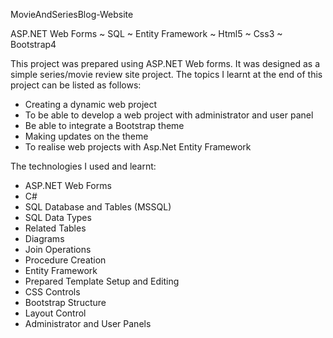 MovieAndSeriesBlog-Website

ASP.NET Web Forms ~ SQL ~ Entity Framework ~ Html5 ~ Css3 ~ Bootstrap4

This project was prepared using ASP.NET Web forms. It was designed as a simple series/movie review site project. The topics I learnt at the end of this project can be listed as follows:

- Creating a dynamic web project
- To be able to develop a web project with administrator and user panel
- Be able to integrate a Bootstrap theme
- Making updates on the theme
- To realise web projects with Asp.Net Entity Framework

The technologies I used and learnt:

- ASP.NET Web Forms 
- C#
- SQL Database and Tables (MSSQL)
- SQL Data Types
- Related Tables
- Diagrams
- Join Operations
- Procedure Creation
- Entity Framework 
- Prepared Template Setup and Editing
- CSS Controls
- Bootstrap Structure
- Layout Control
- Administrator and User Panels
